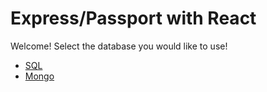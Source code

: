 # Express/Passport with React
Welcome! Select the database you would like to use!

- [SQL](https://github.com/PrimeAcademy/prime-solo-project/tree/sql-starter)
- [Mongo](https://github.com/PrimeAcademy/prime-solo-project/tree/mongo-starter)

